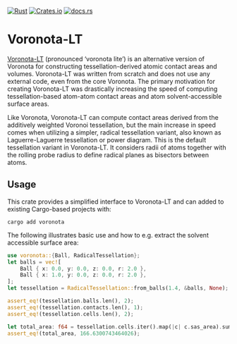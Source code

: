 [![Rust](https://github.com/mlund/voronota-rs/actions/workflows/rust.yml/badge.svg)](https://github.com/mlund/voronota-rs/actions/workflows/rust.yml)
[![Crates.io](https://img.shields.io/crates/v/voronota)](https://crates.io/crates/voronota)
[![docs.rs](https://img.shields.io/docsrs/voronota)](https://docs.rs/voronota/latest/voronota)

# Voronota-LT

[Voronota-LT](https://www.voronota.com/expansion_lt) (pronounced ‘voronota lite’) is an alternative version of Voronota for constructing tessellation-derived atomic contact areas and volumes. Voronota-LT was written from scratch and does not use any external code, even from the core Voronota. The primary motivation for creating Voronota-LT was drastically increasing the speed of computing tessellation-based atom-atom contact areas and atom solvent-accessible surface areas.

Like Voronota, Voronota-LT can compute contact areas derived from the additively weighted Voronoi tessellation, but the main increase in speed comes when utilizing a simpler, radical tessellation variant, also known as Laguerre-Laguerre tessellation or power diagram. This is the default tessellation variant in Voronota-LT. It considers radii of atoms together with the rolling probe radius to define radical planes as bisectors between atoms.

## Usage

This crate provides a simplified interface to Voronota-LT and can added to existing Cargo-based projects with:

~~~ console
cargo add voronota
~~~

The following illustrates basic use and how to e.g. extract the solvent accessible surface area:

~~~ rust
use voronota::{Ball, RadicalTessellation};
let balls = vec![
    Ball { x: 0.0, y: 0.0, z: 0.0, r: 2.0 },
    Ball { x: 1.0, y: 0.0, z: 0.0, r: 2.0 },
];
let tessellation = RadicalTessellation::from_balls(1.4, &balls, None);

assert_eq!(tessellation.balls.len(), 2);
assert_eq!(tessellation.contacts.len(), 1);
assert_eq!(tessellation.cells.len(), 2);

let total_area: f64 = tessellation.cells.iter().map(|c| c.sas_area).sum();
assert_eq!(total_area, 166.6300743464026);
~~~
